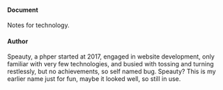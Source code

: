 #### Document
Notes for technology.

#### Author
Speauty, a phper started at 2017, engaged in website development, 
only familiar with very few technologies, 
and busied with tossing and turning restlessly, 
but no achievements, so self named bug. 
Speauty? This is my earlier name just for fun, maybe it looked well, so still in use. 
